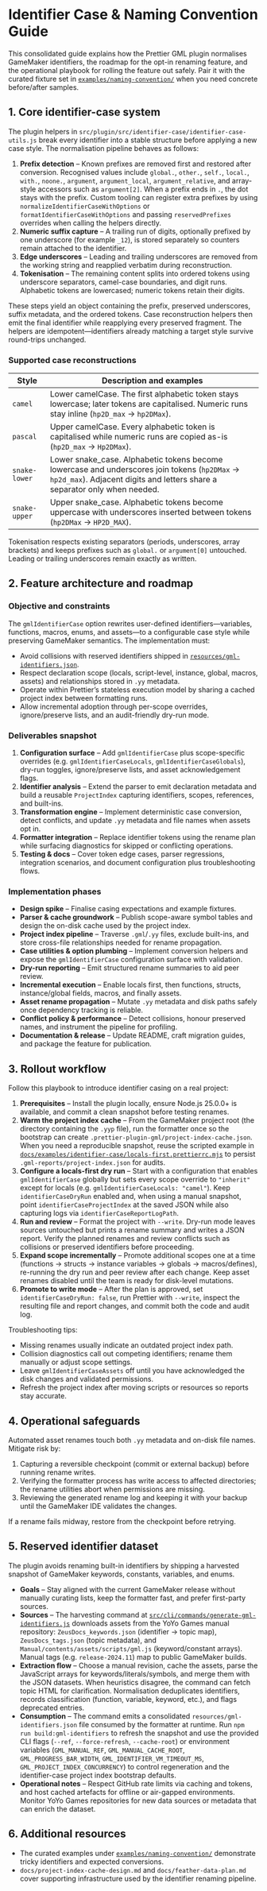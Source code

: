 # Identifier Case & Naming Convention Guide

This consolidated guide explains how the Prettier GML plugin normalises GameMaker
identifiers, the roadmap for the opt-in renaming feature, and the operational
playbook for rolling the feature out safely. Pair it with the curated fixture
set in [`examples/naming-convention/`](./examples/naming-convention/) when you
need concrete before/after samples.

## 1. Core identifier-case system

The plugin helpers in `src/plugin/src/identifier-case/identifier-case-utils.js` break every identifier into
a stable structure before applying a new case style. The normalisation pipeline
behaves as follows:

1. **Prefix detection** – Known prefixes are removed first and restored after
   conversion. Recognised values include `global.`, `other.`, `self.`, `local.`,
   `with.`, `noone.`, `argument`, `argument_local`, `argument_relative`, and
   array-style accessors such as `argument[2]`. When a prefix ends in `.`, the
   dot stays with the prefix. Custom tooling can register extra prefixes by
   using `normalizeIdentifierCaseWithOptions` or
   `formatIdentifierCaseWithOptions` and passing `reservedPrefixes` overrides
   when calling the helpers directly.
2. **Numeric suffix capture** – A trailing run of digits, optionally prefixed by
   one underscore (for example `_12`), is stored separately so counters remain
   attached to the identifier.
3. **Edge underscores** – Leading and trailing underscores are removed from the
   working string and reapplied verbatim during reconstruction.
4. **Tokenisation** – The remaining content splits into ordered tokens using
   underscore separators, camel-case boundaries, and digit runs. Alphabetic
   tokens are lowercased; numeric tokens retain their digits.

These steps yield an object containing the prefix, preserved underscores, suffix
metadata, and the ordered tokens. Case reconstruction helpers then emit the
final identifier while reapplying every preserved fragment. The helpers are
idempotent—identifiers already matching a target style survive round-trips
unchanged.

### Supported case reconstructions

| Style          | Description and examples |
| -------------- | ------------------------ |
| `camel`        | Lower camelCase. The first alphabetic token stays lowercase; later tokens are capitalised. Numeric runs stay inline (`hp2D_max` → `hp2DMax`). |
| `pascal`       | Upper camelCase. Every alphabetic token is capitalised while numeric runs are copied as-is (`hp2D_max` → `Hp2DMax`). |
| `snake-lower`  | Lower snake_case. Alphabetic tokens become lowercase and underscores join tokens (`hp2DMax` → `hp2d_max`). Adjacent digits and letters share a separator only when needed. |
| `snake-upper`  | Upper snake_case. Alphabetic tokens become uppercase with underscores inserted between tokens (`hp2DMax` → `HP2D_MAX`). |

Tokenisation respects existing separators (periods, underscores, array brackets)
and keeps prefixes such as `global.` or `argument[0]` untouched. Leading or
trailing underscores remain exactly as written.

## 2. Feature architecture and roadmap

### Objective and constraints

The `gmlIdentifierCase` option rewrites user-defined identifiers—variables,
functions, macros, enums, and assets—to a configurable case style while
preserving GameMaker semantics. The implementation must:

- Avoid collisions with reserved identifiers shipped in
  [`resources/gml-identifiers.json`](../resources/gml-identifiers.json).
- Respect declaration scope (locals, script-level, instance, global, macros,
  assets) and relationships stored in `.yy` metadata.
- Operate within Prettier’s stateless execution model by sharing a cached
  project index between formatting runs.
- Allow incremental adoption through per-scope overrides, ignore/preserve
  lists, and an audit-friendly dry-run mode.

### Deliverables snapshot

1. **Configuration surface** – Add `gmlIdentifierCase` plus scope-specific
   overrides (e.g. `gmlIdentifierCaseLocals`, `gmlIdentifierCaseGlobals`),
   dry-run toggles, ignore/preserve lists, and asset acknowledgement flags.
2. **Identifier analysis** – Extend the parser to emit declaration metadata and
   build a reusable `ProjectIndex` capturing identifiers, scopes, references,
   and built-ins.
3. **Transformation engine** – Implement deterministic case conversion, detect
   conflicts, and update `.yy` metadata and file names when assets opt in.
4. **Formatter integration** – Replace identifier tokens using the rename plan
   while surfacing diagnostics for skipped or conflicting operations.
5. **Testing & docs** – Cover token edge cases, parser regressions, integration
   scenarios, and document configuration plus troubleshooting flows.

### Implementation phases

- **Design spike** – Finalise casing expectations and example fixtures.
- **Parser & cache groundwork** – Publish scope-aware symbol tables and design
  the on-disk cache used by the project index.
- **Project index pipeline** – Traverse `.gml`/`.yy` files, exclude built-ins,
  and store cross-file relationships needed for rename propagation.
- **Case utilities & option plumbing** – Implement conversion helpers and expose
  the `gmlIdentifierCase` configuration surface with validation.
- **Dry-run reporting** – Emit structured rename summaries to aid peer review.
- **Incremental execution** – Enable locals first, then functions, structs,
  instance/global fields, macros, and finally assets.
- **Asset rename propagation** – Mutate `.yy` metadata and disk paths safely
  once dependency tracking is reliable.
- **Conflict policy & performance** – Detect collisions, honour preserved names,
  and instrument the pipeline for profiling.
- **Documentation & release** – Update README, craft migration guides, and
  package the feature for publication.

## 3. Rollout workflow

Follow this playbook to introduce identifier casing on a real project:

1. **Prerequisites** – Install the plugin locally, ensure Node.js 25.0.0+ is
   available, and commit a clean snapshot before testing
   renames.
2. **Warm the project index cache** – From the GameMaker project root (the
   directory containing the `.yyp` file), run the formatter once so the bootstrap
   can create `.prettier-plugin-gml/project-index-cache.json`. When you need a
   reproducible snapshot, reuse the scripted example in
   [`docs/examples/identifier-case/locals-first.prettierrc.mjs`](./examples/identifier-case/locals-first.prettierrc.mjs)
   to persist `.gml-reports/project-index.json` for audits.
3. **Configure a locals-first dry run** – Start with a configuration that enables
   `gmlIdentifierCase` globally but sets every scope override to `"inherit"`
   except for locals (e.g. `gmlIdentifierCaseLocals: "camel"`). Keep
   `identifierCaseDryRun` enabled and, when using a manual snapshot, point
   `identifierCaseProjectIndex` at the saved JSON while also capturing logs via
   `identifierCaseReportLogPath`.
4. **Run and review** – Format the project with `--write`. Dry-run mode leaves
   sources untouched but prints a rename summary and writes a JSON report.
   Verify the planned renames and review conflicts such as collisions or
   preserved identifiers before proceeding.
5. **Expand scope incrementally** – Promote additional scopes one at a time
   (functions → structs → instance variables → globals → macros/defines),
   re-running the dry run and peer review after each change. Keep asset renames
   disabled until the team is ready for disk-level mutations.
6. **Promote to write mode** – After the plan is approved, set
   `identifierCaseDryRun: false`, run Prettier with `--write`, inspect the
   resulting file and report changes, and commit both the code and audit log.

Troubleshooting tips:

- Missing renames usually indicate an outdated project index path.
- Collision diagnostics call out competing identifiers; rename them manually or
  adjust scope settings.
- Leave `gmlIdentifierCaseAssets` off until you have acknowledged the disk
  changes and validated permissions.
- Refresh the project index after moving scripts or resources so reports stay
  accurate.

## 4. Operational safeguards

Automated asset renames touch both `.yy` metadata and on-disk file names. Mitigate
risk by:

1. Capturing a reversible checkpoint (commit or external backup) before running
   rename writes.
2. Verifying the formatter process has write access to affected directories; the
   rename utilities abort when permissions are missing.
3. Reviewing the generated rename log and keeping it with your backup until the
   GameMaker IDE validates the changes.

If a rename fails midway, restore from the checkpoint before retrying.

## 5. Reserved identifier dataset

The plugin avoids renaming built-in identifiers by shipping a harvested snapshot
of GameMaker keywords, constants, variables, and enums.

- **Goals** – Stay aligned with the current GameMaker release without manually
  curating lists, keep the formatter fast, and prefer first-party sources.
- **Sources** – The harvesting command at
  [`src/cli/commands/generate-gml-identifiers.js`](../src/cli/commands/generate-gml-identifiers.js)
  downloads assets from the YoYo Games manual repository: `ZeusDocs_keywords.json`
  (identifier → topic map), `ZeusDocs_tags.json` (topic metadata), and
  `Manual/contents/assets/scripts/gml.js` (keyword/constant arrays). Manual tags
  (e.g. `release-2024.11`) map to public GameMaker builds.
- **Extraction flow** – Choose a manual revision, cache the assets, parse the
  JavaScript arrays for keywords/literals/symbols, and merge them with the JSON
  datasets. When heuristics disagree, the command can fetch topic HTML for
  clarification. Normalisation deduplicates identifiers, records classification
  (function, variable, keyword, etc.), and flags deprecated entries.
- **Consumption** – The command emits a consolidated
  `resources/gml-identifiers.json` file consumed by the formatter at runtime. Run
  `npm run build:gml-identifiers` to refresh the snapshot and use the provided
  CLI flags (`--ref`, `--force-refresh`, `--cache-root`) or environment variables
  (`GML_MANUAL_REF`, `GML_MANUAL_CACHE_ROOT`, `GML_PROGRESS_BAR_WIDTH`,
  `GML_IDENTIFIER_VM_TIMEOUT_MS`, `GML_PROJECT_INDEX_CONCURRENCY`) to control
  regeneration and the identifier-case project index bootstrap defaults.
- **Operational notes** – Respect GitHub rate limits via caching and tokens, and
  host cached artefacts for offline or air-gapped environments. Monitor YoYo
  Games repositories for new data sources or metadata that can enrich the
  dataset.

## 6. Additional resources

- The curated examples under [`examples/naming-convention/`](./examples/naming-convention/)
  demonstrate tricky identifiers and expected conversions.
- `docs/project-index-cache-design.md` and `docs/feather-data-plan.md` cover
  supporting infrastructure used by the identifier renaming pipeline.
